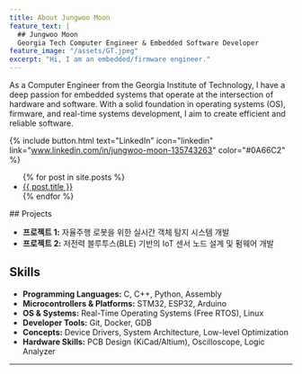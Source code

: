 ```yaml
---
title: About Jungwoo Moon
feature_text: |
  ## Jungwoo Moon
  Georgia Tech Computer Engineer & Embedded Software Developer
feature_image: "/assets/GT.jpeg"
excerpt: "Hi, I am an embedded/firmware engineer."
---
```


As a Computer Engineer from the Georgia Institute of Technology, I have a deep passion for embedded systems that operate at the intersection of hardware and software. With a solid foundation in operating systems (OS), firmware, and real-time systems development, I aim to create efficient and reliable software.

{% include button.html text="LinkedIn" icon="linkedin" link="www.linkedin.com/in/jungwoo-moon-135743263" color="#0A66C2" %}
<ul>
  {% for post in site.posts %}
    <li>
      <a href="{{ post.url | relative_url }}">
        {{ post.title }}
      </a>
    </li>
  {% endfor %}
</ul>
## Projects

- **프로젝트 1:** 자율주행 로봇을 위한 실시간 객체 탐지 시스템 개발
- **프로젝트 2:** 저전력 블루투스(BLE) 기반의 IoT 센서 노드 설계 및 펌웨어 개발

## Skills

- **Programming Languages:** C, C++, Python, Assembly
- **Microcontrollers & Platforms:** STM32, ESP32, Arduino
- **OS & Systems:** Real-Time Operating Systems (Free RTOS), Linux
- **Developer Tools:** Git, Docker, GDB
- **Concepts:** Device Drivers, System Architecture, Low-level Optimization
- **Hardware Skills:** PCB Design (KiCad/Altium), Oscilloscope, Logic Analyzer



---
